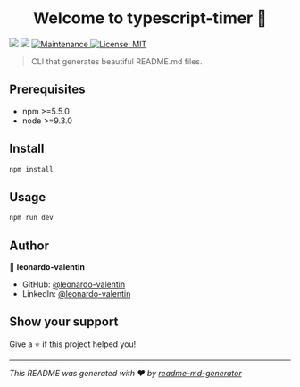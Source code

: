 <h1 align="center">Welcome to typescript-timer 👋</h1>
<p>
  <img src="https://img.shields.io/badge/npm-%3E%3D5.5.0-blue.svg" />
  <img src="https://img.shields.io/badge/node-%3E%3D9.3.0-blue.svg" />
  <a href="https://github.com/kefranabg/readme-md-generator/graphs/commit-activity" target="_blank">
    <img alt="Maintenance" src="https://img.shields.io/badge/Maintained%3F-yes-green.svg" />
  </a>
  <a href="#" target="_blank">
    <img alt="License: MIT" src="https://img.shields.io/github/license/leonardo-valentin/typescript-timer" />
  </a>
</p>

> CLI that generates beautiful README.md files.

## Prerequisites

- npm >=5.5.0
- node >=9.3.0

## Install

```sh
npm install
```

## Usage

```sh
npm run dev
```

## Author

👤 **leonardo-valentin**

* GitHub: [@leonardo-valentin](https://github.com/leonardo-valentin)
* LinkedIn: [@leonardo-valentin](https://linkedin.com/in/leonardo-valentin)

## Show your support

Give a ⭐️ if this project helped you!

***
_This README was generated with ❤️ by [readme-md-generator](https://github.com/kefranabg/readme-md-generator)_
